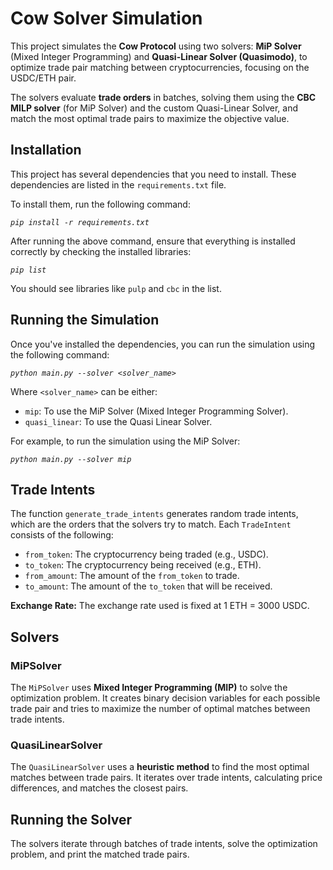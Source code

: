 # Cow Solver Simulation

This project simulates the **Cow Protocol** using two solvers: **MiP Solver** (Mixed Integer Programming) and **Quasi-Linear Solver (Quasimodo)**, to optimize trade pair matching between cryptocurrencies, focusing on the USDC/ETH pair.

The solvers evaluate **trade orders** in batches, solving them using the **CBC MILP solver** (for MiP Solver) and the custom Quasi-Linear Solver, and match the most optimal trade pairs to maximize the objective value.

## Installation

This project has several dependencies that you need to install. These dependencies are listed in the `requirements.txt` file.

To install them, run the following command:

*`pip install -r requirements.txt`*

After running the above command, ensure that everything is installed correctly by checking the installed libraries:

*`pip list`*

You should see libraries like `pulp` and `cbc` in the list.

## Running the Simulation

Once you've installed the dependencies, you can run the simulation using the following command:

*`python main.py --solver <solver_name>`*

Where `<solver_name>` can be either:
- `mip`: To use the MiP Solver (Mixed Integer Programming Solver).
- `quasi_linear`: To use the Quasi Linear Solver.

For example, to run the simulation using the MiP Solver:

*`python main.py --solver mip`*

## Trade Intents

The function `generate_trade_intents` generates random trade intents, which are the orders that the solvers try to match. Each `TradeIntent` consists of the following:

- `from_token`: The cryptocurrency being traded (e.g., USDC).
- `to_token`: The cryptocurrency being received (e.g., ETH).
- `from_amount`: The amount of the `from_token` to trade.
- `to_amount`: The amount of the `to_token` that will be received.

**Exchange Rate:** The exchange rate used is fixed at 1 ETH = 3000 USDC.

## Solvers

### MiPSolver

The `MiPSolver` uses **Mixed Integer Programming (MIP)** to solve the optimization problem. It creates binary decision variables for each possible trade pair and tries to maximize the number of optimal matches between trade intents.

### QuasiLinearSolver

The `QuasiLinearSolver` uses a **heuristic method** to find the most optimal matches between trade pairs. It iterates over trade intents, calculating price differences, and matches the closest pairs.

## Running the Solver

The solvers iterate through batches of trade intents, solve the optimization problem, and print the matched trade pairs.
